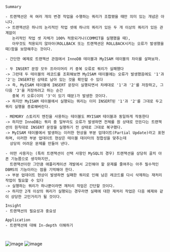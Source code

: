 


```
Summary

- 트랜잭션은 꼭 여러 개의 변경 작업을 수행하는 쿼리가 조합됐을 때만 의미 있는 개념은 아니다.
-> 트랜잭션은 하나의 논리적인 작업 셋에 하나의 쿼리가 있든 두 개 이상의 쿼리가 있든 관계없이
   논리적인 작업 셋 자체가 100% 적용되거나(COMMIT을 실행했을 때),
   아무것도 적용되지 않아야(ROLLBACK 또는 트랜잭션은 ROLLBACK시키는 오류가 발생했을 때)함을 보장해주는 것이다.

- 간단한 예제로 트랜잭션 관점에서 InnoDB 테이블과 MyISAM 테이블의 차이를 살펴보자.

- 두 INSERT 문장 모두 프라이머리 키 중복 오류로 쿼리가 실패했다
-> 그런데 두 테이블의 레코드를 조회해보면 MyISAM 테이블에는 오류가 발생했음에도 '1'과 '2'는 INSERT된 상태로 남아 있는 것을 확인할 수 있다
-> 즉, MyISAM 테이블에 INSERT 문장이 실행되면서 차례대로 '1'과 '2'를 저장하고, 그 다음 '3'을 저장하려고 하는 순간
   중복 키 오류(이미 '3'이 있기 때문)가 발생한 것이다.
-> 하지만 MyISAM 테이블에서 실행되는 쿼리는 이미 INSERT된 '1'과 '2'를 그대로 두고 쿼리 실행을 종료해버린다.

- MEMORY 스토리지 엔진을 사용하는 테이블도 MYISAM 테이블과 동일하게 작동한다
-> 하지만 InnoDB는 쿼리 중 일부라도 오류가 발생하면 전체를 원 상태로 만든다는 트랜잭션의 원칙대로 INSERT 문장을 실행하기 전 상태로 그대로 복구했다.
-> MyISAM 테이블에서 발생하는 이러한 현상을 부분 업데이트(Partial Update)라고 표현하며, 이러한 부분 업데이트 현상은 테이블 데이터의 정합성을 맞추는데
  상당히 어려운 문제를 만들어 낸다.

- 어떤 사용자는 (특히 트랜잭션이 선택 사항인 MySQL의 경우) 트랜잭션을 상당히 골치 아픈 기능쯤으로 생각하지만,
  트랜잭션이란 그만큼 애플리케이션 개발에서 고민해야 할 문제를 줄여주는 아주 필수적인 DBMS의 기능이라는 점을 기억해야 한다.
-> 부분 업데이트 현상이 발생하면 실패한 쿼리로 인해 남은 레코드를 다시 삭제하는 재처리 작업이 필요할 수 있다
-> 실행하는 쿼리가 하나뿐이라면 재처리 작업은 간단할 것이다.
-> 하지만 2개 이상의 쿼리가 실행되는 경우라면 실패에 대한 재처리 작업은 다음 예제와 같이 상당한 고민거리가 될 것이다.

Insight
- 트랜잭션의 필요성과 중요성

Application
- 트랜잭션에 대해 In-depth 이해하기 



```

![image](https://github.com/LeeJaeYun7/real-mysql/assets/134198681/a701485e-d0a8-4312-8d48-5159cc66d513)
![image](https://github.com/LeeJaeYun7/real-mysql/assets/134198681/6485f603-8fc1-4f0c-9697-631072ab04b8)
